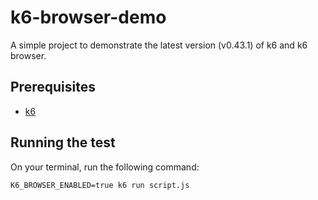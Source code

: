 # k6-browser-demo

A simple project to demonstrate the latest version (v0.43.1) of k6 and k6 browser.

## Prerequisites

- [k6](https://k6.io/docs/get-started/installation/)

## Running the test

On your terminal, run the following command:

`K6_BROWSER_ENABLED=true k6 run script.js`